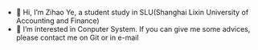 - 👋 Hi, I’m Zihao Ye, a student study in SLU(Shanghai Lixin University of Accounting and Finance) 
- 👀 I’m interested in Conputer System. If you can give me some advices, please contact me on Git or in e-mail

<!---
yzhzy12321/yzhzy12321 is a ✨ special ✨ repository because its `README.md` (this file) appears on your GitHub profile.
You can click the Preview link to take a look at your changes.
--->
